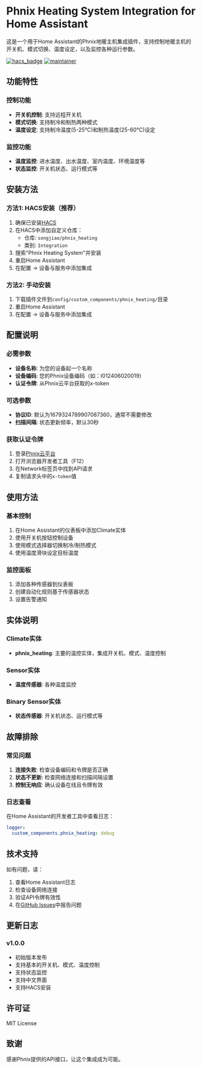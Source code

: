 # Phnix Heating System Integration for Home Assistant

这是一个用于Home Assistant的Phnix地暖主机集成插件，支持控制地暖主机的开关机、模式切换、温度设定，以及监控各种运行参数。

[![hacs_badge](https://img.shields.io/badge/HACS-Custom-orange.svg)](https://github.com/custom-components/hacs)
[![maintainer](https://img.shields.io/badge/maintainer-%40songjiao-blue.svg)](https://github.com/songjiao)

## 功能特性

### 控制功能
- **开关机控制**: 支持远程开关机
- **模式切换**: 支持制冷和制热两种模式
- **温度设定**: 支持制冷温度(5-25℃)和制热温度(25-60℃)设定

### 监控功能
- **温度监控**: 进水温度、出水温度、室内温度、环境温度等
- **状态监控**: 开关机状态、运行模式等

## 安装方法

### 方法1: HACS安装（推荐）

1. 确保已安装[HACS](https://hacs.xyz/)
2. 在HACS中添加自定义仓库：
   - 仓库: `songjiao/phnix_heating`
   - 类别: `Integration`
3. 搜索"Phnix Heating System"并安装
4. 重启Home Assistant
5. 在配置 -> 设备与服务中添加集成

### 方法2: 手动安装

1. 下载插件文件到`config/custom_components/phnix_heating/`目录
2. 重启Home Assistant
3. 在配置 -> 设备与服务中添加集成

## 配置说明

### 必需参数
- **设备名称**: 为您的设备起一个名称
- **设备编码**: 您的Phnix设备编码（如：I012406020019）
- **认证令牌**: 从Phnix云平台获取的x-token

### 可选参数
- **协议ID**: 默认为1679324789907087360，通常不需要修改
- **扫描间隔**: 状态更新频率，默认30秒

### 获取认证令牌

1. 登录[Phnix云平台](http://yun.phnixsmart.com/)
2. 打开浏览器开发者工具（F12）
3. 在Network标签页中找到API请求
4. 复制请求头中的`x-token`值

## 使用方法

### 基本控制
1. 在Home Assistant的仪表板中添加Climate实体
2. 使用开关机按钮控制设备
3. 使用模式选择器切换制冷/制热模式
4. 使用温度滑块设定目标温度

### 监控面板
1. 添加各种传感器到仪表板
2. 创建自动化规则基于传感器状态
3. 设置告警通知

## 实体说明

### Climate实体
- **phnix_heating**: 主要的温控实体，集成开关机、模式、温度控制

### Sensor实体
- **温度传感器**: 各种温度监控

### Binary Sensor实体
- **状态传感器**: 开关机状态、运行模式等

## 故障排除

### 常见问题
1. **连接失败**: 检查设备编码和令牌是否正确
2. **状态不更新**: 检查网络连接和扫描间隔设置
3. **控制无响应**: 确认设备在线且令牌有效

### 日志查看
在Home Assistant的开发者工具中查看日志：
```yaml
logger:
  custom_components.phnix_heating: debug
```

## 技术支持

如有问题，请：
1. 查看Home Assistant日志
2. 检查设备网络连接
3. 验证API令牌有效性
4. 在[GitHub Issues](https://github.com/songjiao/phnix_heating/issues)中报告问题

## 更新日志

### v1.0.0
- 初始版本发布
- 支持基本的开关机、模式、温度控制
- 支持状态监控
- 支持中文界面
- 支持HACS安装

## 许可证

MIT License

## 致谢

感谢Phnix提供的API接口，让这个集成成为可能。 
